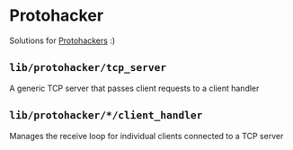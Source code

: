 # Protohacker

Solutions for [Protohackers](https://protohackers.com) :)

## `lib/protohacker/tcp_server`

A generic TCP server that passes client requests to a client handler

## `lib/protohacker/*/client_handler`

Manages the receive loop for individual clients connected to a TCP server
